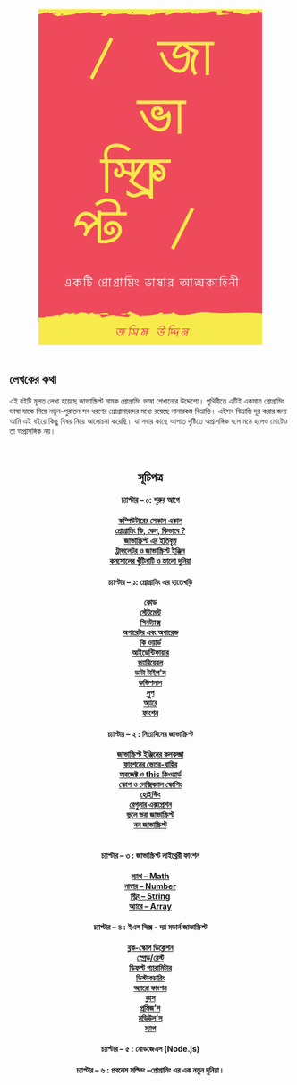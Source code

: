 <div align="center">
  <img src="https://raw.githubusercontent.com/Joshimcse/javascript-book/master/images/cover.png" alt="cover" width="400px"/>
</div>
<br>

## লেখকের কথা

এই বইটি মূলত লেখা হয়েছে জাভাস্ক্রিপ্ট নামক প্রোগ্রামিং ভাষা শেখানোর উদ্দেশ্যে। পৃথিবীতে এটিই একমাত্র প্রোগ্রামিং ভাষা যাকে নিয়ে নতুন-পুরাতন সব ধরণের প্রোগ্রামারদের মধ্যে রয়েছে নানারকম বিভ্রান্তি। এইসব বিভ্রান্তি দূর করার জন্য আমি এই বইয়ে কিছু বিষয় নিয়ে আলোচনা করেছি। যা সবার কাছে আপাত দৃষ্টিতে অপ্রাসঙ্গিক বলে মনে হলেও মোটেও তা অপ্রাসঙ্গিক নয়।

<br>
<div align="center">

## সূচিপত্র

#### চ্যাপ্টার – ০: শুরুর আগে
**[কম্পিউটারের সেকাল একাল](https://github.com/Joshimcse/javascript-book/blob/master/%E0%A6%9A%E0%A7%8D%E0%A6%AF%E0%A6%BE%E0%A6%AA%E0%A7%8D%E0%A6%9F%E0%A6%BE%E0%A6%B0'%E0%A6%B8/%E0%A6%9A%E0%A7%8D%E0%A6%AF%E0%A6%BE%E0%A6%AA%E0%A7%8D%E0%A6%9F%E0%A6%BE%E0%A6%B0%20%E2%80%93%20%E0%A7%A6:%20%E0%A6%B6%E0%A7%81%E0%A6%B0%E0%A7%81%E0%A6%B0%20%E0%A6%86%E0%A6%97%E0%A7%87/%E0%A7%A6%20-%20%E0%A6%95%E0%A6%AE%E0%A7%8D%E0%A6%AA%E0%A6%BF%E0%A6%89%E0%A6%9F%E0%A6%BE%E0%A6%B0%E0%A7%87%E0%A6%B0%20%E0%A6%B8%E0%A7%87%E0%A6%95%E0%A6%BE%E0%A6%B2%20%E0%A6%8F%E0%A6%95%E0%A6%BE%E0%A6%B2.md)**<br>
**[প্রোগ্রামিং কি, কেন, কিভাবে ?](https://github.com/Joshimcse/javascript-book/blob/master/%E0%A6%9A%E0%A7%8D%E0%A6%AF%E0%A6%BE%E0%A6%AA%E0%A7%8D%E0%A6%9F%E0%A6%BE%E0%A6%B0'%E0%A6%B8/%E0%A6%9A%E0%A7%8D%E0%A6%AF%E0%A6%BE%E0%A6%AA%E0%A7%8D%E0%A6%9F%E0%A6%BE%E0%A6%B0%20%E2%80%93%20%E0%A7%A6:%20%E0%A6%B6%E0%A7%81%E0%A6%B0%E0%A7%81%E0%A6%B0%20%E0%A6%86%E0%A6%97%E0%A7%87/%E0%A7%A7%20-%20%E0%A6%AA%E0%A7%8D%E0%A6%B0%E0%A7%8B%E0%A6%97%E0%A7%8D%E0%A6%B0%E0%A6%BE%E0%A6%AE%E0%A6%BF%E0%A6%82%20%E0%A6%95%E0%A6%BF%2C%20%E0%A6%95%E0%A7%87%E0%A6%A8%2C%20%E0%A6%95%E0%A6%BF%E0%A6%AD%E0%A6%BE%E0%A6%AC%E0%A7%87%20%3F.md)**<br>
**[জাভাস্ক্রিপ্ট এর ইতিবৃত্ত](https://github.com/Joshimcse/javascript-book/blob/master/%E0%A6%9A%E0%A7%8D%E0%A6%AF%E0%A6%BE%E0%A6%AA%E0%A7%8D%E0%A6%9F%E0%A6%BE%E0%A6%B0'%E0%A6%B8/%E0%A6%9A%E0%A7%8D%E0%A6%AF%E0%A6%BE%E0%A6%AA%E0%A7%8D%E0%A6%9F%E0%A6%BE%E0%A6%B0%20%E2%80%93%20%E0%A7%A6:%20%E0%A6%B6%E0%A7%81%E0%A6%B0%E0%A7%81%E0%A6%B0%20%E0%A6%86%E0%A6%97%E0%A7%87/%E0%A7%A8%20-%20%E0%A6%9C%E0%A6%BE%E0%A6%AD%E0%A6%BE%E0%A6%B8%E0%A7%8D%E0%A6%95%E0%A7%8D%E0%A6%B0%E0%A6%BF%E0%A6%AA%E0%A7%8D%E0%A6%9F%20%E0%A6%8F%E0%A6%B0%20%E0%A6%87%E0%A6%A4%E0%A6%BF%E0%A6%AC%E0%A7%83%E0%A6%A4%E0%A7%8D%E0%A6%A4.md)**<br>
**[ট্রান্সলেটর ও জাভাস্ক্রিপ্ট ইঞ্জিন](https://github.com/Joshimcse/javascript-book/blob/master/%E0%A6%9A%E0%A7%8D%E0%A6%AF%E0%A6%BE%E0%A6%AA%E0%A7%8D%E0%A6%9F%E0%A6%BE%E0%A6%B0'%E0%A6%B8/%E0%A6%9A%E0%A7%8D%E0%A6%AF%E0%A6%BE%E0%A6%AA%E0%A7%8D%E0%A6%9F%E0%A6%BE%E0%A6%B0%20%E2%80%93%20%E0%A7%A6:%20%E0%A6%B6%E0%A7%81%E0%A6%B0%E0%A7%81%E0%A6%B0%20%E0%A6%86%E0%A6%97%E0%A7%87/%E0%A7%A9%20-%20%E0%A6%9F%E0%A7%8D%E0%A6%B0%E0%A6%BE%E0%A6%A8%E0%A7%8D%E0%A6%B8%E0%A6%B2%E0%A7%87%E0%A6%9F%E0%A6%B0%20%E0%A6%93%20%E0%A6%9C%E0%A6%BE%E0%A6%AD%E0%A6%BE%E0%A6%B8%E0%A7%8D%E0%A6%95%E0%A7%8D%E0%A6%B0%E0%A6%BF%E0%A6%AA%E0%A7%8D%E0%A6%9F%20%E0%A6%87%E0%A6%9E%E0%A7%8D%E0%A6%9C%E0%A6%BF%E0%A6%A8.md)**<br>
**[কনসোলের খুঁটিনাটি ও হ্যালো দুনিয়া](https://github.com/Joshimcse/javascript-book/blob/master/%E0%A6%9A%E0%A7%8D%E0%A6%AF%E0%A6%BE%E0%A6%AA%E0%A7%8D%E0%A6%9F%E0%A6%BE%E0%A6%B0'%E0%A6%B8/%E0%A6%9A%E0%A7%8D%E0%A6%AF%E0%A6%BE%E0%A6%AA%E0%A7%8D%E0%A6%9F%E0%A6%BE%E0%A6%B0%20%E2%80%93%20%E0%A7%A6:%20%E0%A6%B6%E0%A7%81%E0%A6%B0%E0%A7%81%E0%A6%B0%20%E0%A6%86%E0%A6%97%E0%A7%87/%E0%A7%AA%20-%20%E0%A6%95%E0%A6%A8%E0%A6%B8%E0%A7%8B%E0%A6%B2%E0%A7%87%E0%A6%B0%20%E0%A6%96%E0%A7%81%E0%A6%81%E0%A6%9F%E0%A6%BF%E0%A6%A8%E0%A6%BE%E0%A6%9F%E0%A6%BF%20%E0%A6%93%20%E0%A6%B9%E0%A7%8D%E0%A6%AF%E0%A6%BE%E0%A6%B2%E0%A7%8B%20%E0%A6%A6%E0%A7%81%E0%A6%A8%E0%A6%BF%E0%A7%9F%E0%A6%BE.md)**<br>

#### চ্যাপ্টার – ১: প্রোগ্রামিং এর হাতেখড়ি

**[কোড](#কোড)**<br>
**[স্টেটমেন্ট](#স্টেটমেন্ট)**<br>
**[সিনট্যাক্স](#সিনট্যাক্স)**<br>
**[অপারেটর এবং অপারেন্ড](#অপারেটর-এবং-অপারেন্ড)**<br>
**[কি ওয়ার্ড](#কি-ওয়ার্ড)**<br>
**[আইডেন্টিফায়ার](#আইডেন্টিফায়ার)**<br>
**[ভ্যারিয়েবল](#ভ্যারিয়েবল)**<br>
**[ডাটা টাইপ’স](#ডাটা-টাইপ’স)**<br>
**[কন্ডিশনাল](#কন্ডিশনাল)**<br>
**[লুপ](#লুপ)**<br>
**[অ্যারে](#অ্যারে)**<br>
**[ফাংশন](#ফাংশন)**<br>

#### চ্যাপ্টার – ২ : নিত্যদিনের জাভাস্ক্রিপ্ট

**[জাভাস্ক্রিপ্ট ইঞ্জিনের কলকব্জা](#)**<br>
**[ফাংশনের ভেতর-বাহির](#)**<br>
**[অবজেক্ট ও this কিওয়ার্ড ](#)**<br>
**[স্কোপ ও লেক্সিক্যাল স্কোপিং](#)**<br>
**[হোইস্টিং](#)**<br>
**[রেগুলার এক্সপ্রেশন](#)**<br>
**[ভুলে ভরা জাভাস্ক্রিপ্ট](#)**<br>
**[নন জাভাস্ক্রিপ্ট](#)**<br>
**[](#)**<br>

#### চ্যাপ্টার – ৩ : জাভাস্ক্রিপ্ট লাইব্রেরী ফাংশন

**[ম্যাথ – Math ](#)**<br>
**[নাম্বার – Number ](#)**<br>
**[স্ট্রিং – String](#)**<br>
**[অ্যারে – Array](#)**<br>

#### চ্যাপ্টার – ৪ : ইএস সিক্স - দ্যা মডার্ন জাভাস্ক্রিপ্ট

**[ব্লক-স্কোপ ডিক্লেশন](#)**<br>
**[স্প্রেড/রেস্ট](#)**<br>
**[ডিফল্ট প্যারামিটার](#)**<br>
**[ডিস্টাকচারিং](#)**<br>
**[অ্যারো ফাংশন](#)**<br>
**[ক্লাস](#)**<br>
**[প্রমিজ’স](#)**<br>
**[মডিউল’স](#)**<br>
**[ম্যাপ](#)**<br>

#### চ্যাপ্টার – ৫ : নোডজেএস (Node.js) 

#### চ্যাপ্টার – ৬ : প্রবলেম সল্ভিং –প্রোগ্রামিং এর এক নতুন দুনিয়া।

</div>